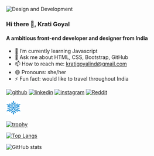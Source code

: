 ![Design and Development](https://i.imgur.com/1Zz9Fpz.png)

### Hi there 👋, Krati Goyal
#### A ambitious front-end developer and designer from India

- 🌱 I’m currently learning Javascript 
- 💬 Ask me about HTML, CSS, Bootstrap, GitHub 
- 📫 How to reach me: kratigoyalind@gmail.com 
- 😄 Pronouns: she/her 
- ⚡ Fun fact: would like to travel throughout India 


[<img src='https://cdn.jsdelivr.net/npm/simple-icons@3.0.1/icons/github.svg' alt='github' height='40'>](https://github.com/kratigoyal34)  [<img src='https://cdn.jsdelivr.net/npm/simple-icons@3.0.1/icons/linkedin.svg' alt='linkedin' height='40'>](https://www.linkedin.com/in/kratiind/)  [<img src='https://cdn.jsdelivr.net/npm/simple-icons@3.0.1/icons/instagram.svg' alt='instagram' height='40'>](https://www.instagram.com/krati8266/)  [<img src='https://cdn.jsdelivr.net/npm/simple-icons@3.0.1/icons/reddit.svg' alt='Reddit' height='40'>](https://www.reddit.com/user/aru123)  

<a href='https://archiveprogram.github.com/'><img src='https://raw.githubusercontent.com/acervenky/animated-github-badges/master/assets/acbadge.gif' width='40' height='40'></a> 

[![trophy](https://github-profile-trophy.vercel.app/?username=kratigoyal34)](https://github.com/ryo-ma/github-profile-trophy)

[![Top Langs](https://github-readme-stats.vercel.app/api/top-langs/?username=kratigoyal34)](https://github.com/anuraghazra/github-readme-stats)

![GitHub stats](https://github-readme-stats.vercel.app/api?username=kratigoyal34&show_icons=true)  








